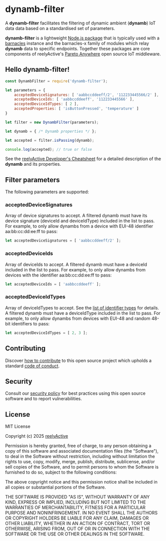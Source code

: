dynamb-filter
=============

A __dynamb-filter__ facilitates the filtering of dynamic ambient (__dynamb__) IoT data data based on a standardised set of parameters.

__dynamb-filter__ is a lightweight [Node.js package](https://www.npmjs.com/package/dynamb-filter) that is typically used with a [barnacles](https://github.com/reelyactive/barnacles) instance and the barnacles-x family of modules which relay __dynamb__ data to specific endpoints.  Together these packages are core components of reelyActive's [Pareto Anywhere](https://www.reelyactive.com/pareto/anywhere/) open source IoT middleware.


Hello dynamb-filter!
--------------------

```javascript
const DynambFilter = require('dynamb-filter');

let parameters = {
    acceptedDeviceSignatures: [ 'aabbccddeeff/2', '112233445566/2' ],
    acceptedDeviceIds: [ 'aabbccddeeff', '112233445566' ],
    acceptedDeviceIdTypes: [ 2 ],
    acceptedProperties: [ 'isButtonPressed', 'temperature' ]
}

let filter = new DynambFilter(parameters);

let dynamb = { /* Dynamb properties */ };

let accepted = filter.isPassing(dynamb);

console.log(accepted); // true or false
```

See the [reelyActive Developer's Cheatsheet](https://reelyactive.github.io/diy/cheatsheet/#dynamb) for a detailed description of the __dynamb__ and its properties.


Filter parameters
-----------------

The following parameters are supported:

### acceptedDeviceSignatures

Array of device signatures to accept.  A filtered dynamb must have its device signature (deviceId and deviceIdType) included in the list to pass.  For example, to only allow dynambs from a device with EUI-48 identifier aa:bb:cc:dd:ee:ff to pass:

```javascript
let acceptedDeviceSignatures = [ 'aabbccddeeff/2' ];
```

### acceptedDeviceIds

Array of deviceIds to accept.  A filtered dynamb must have a deviceId included in the list to pass.  For example, to only allow dynambs from devices with the identifier aa:bb:cc:dd:ee:ff to pass:

```javascript
let acceptedDeviceIds = [ 'aabbccddeeff' ];
```


### acceptedDeviceIdTypes

Array of deviceIdTypes to accept.  See the [list of identifier types](https://reelyactive.github.io/diy/cheatsheet/#idtype) for details.  A filtered dynamb must have a deviceIdType included in the list to pass.  For example, to only allow dynambs from devices with EUI-48 and random 48-bit identifiers to pass:

```javascript
let acceptedDeviceIdTypes = [ 2, 3 ];
```


Contributing
------------

Discover [how to contribute](CONTRIBUTING.md) to this open source project which upholds a standard [code of conduct](CODE_OF_CONDUCT.md).


Security
--------

Consult our [security policy](SECURITY.md) for best practices using this open source software and to report vulnerabilities.


License
-------

MIT License

Copyright (c) 2025 [reelyActive](https://www.reelyactive.com)

Permission is hereby granted, free of charge, to any person obtaining a copy of this software and associated documentation files (the "Software"), to deal in the Software without restriction, including without limitation the rights to use, copy, modify, merge, publish, distribute, sublicense, and/or sell copies of the Software, and to permit persons to whom the Software is furnished to do so, subject to the following conditions:

The above copyright notice and this permission notice shall be included in all copies or substantial portions of the Software.

THE SOFTWARE IS PROVIDED "AS IS", WITHOUT WARRANTY OF ANY KIND, EXPRESS OR 
IMPLIED, INCLUDING BUT NOT LIMITED TO THE WARRANTIES OF MERCHANTABILITY, 
FITNESS FOR A PARTICULAR PURPOSE AND NONINFRINGEMENT. IN NO EVENT SHALL THE 
AUTHORS OR COPYRIGHT HOLDERS BE LIABLE FOR ANY CLAIM, DAMAGES OR OTHER 
LIABILITY, WHETHER IN AN ACTION OF CONTRACT, TORT OR OTHERWISE, ARISING FROM, 
OUT OF OR IN CONNECTION WITH THE SOFTWARE OR THE USE OR OTHER DEALINGS IN 
THE SOFTWARE.